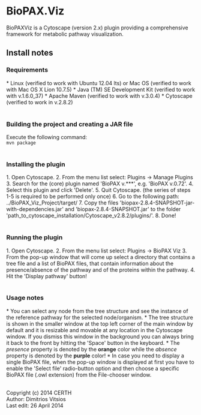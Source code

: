 BioPAX.Viz
==========

BioPAXViz is a Cytoscape (version 2.x) plugin providing a comprehensive framework for metabolic pathway visualization.


<h2>Install notes</h2>
<h3>Requirements</h3>
* Linux (verified to work with Ubuntu 12.04 lts) or Mac OS (verified to work with Mac OS X Lion 10.7.5)
* Java (TM) SE Development Kit (verified to work with v.1.6.0_37)
* Apache Maven (verified to work with v.3.0.4)
* Cytoscape (verified to work in v.2.8.2)
<br/>
<br/>


<h3>Building the project and creating a JAR file</h3>
Execute the following command:<br/>
<code>mvn package</code>
<br/>
<br/>


<h3>Installing the plugin</h3>
1. Open Cytoscape. 
2. From the menu list select: Plugins -> Manage Plugins 
3. Search for the (core) plugin named 'BioPAX v.***', e.g. 'BioPAX v.0.72'.
4. Select this plugin and click 'Delete'.
5. Quit Cytoscape.
(the series of steps 1-5 is required to be performed only once)
6. Go to the following path: 
../BioPAX_Viz_Project/target/ 
7. Copy the files 'biopax-2.8.4-SNAPSHOT-jar-with-dependencies.jar' and 'biopax-2.8.4-SNAPSHOT.jar' 
to the folder 
'path_to_cytoscape_installation/Cytoscape_v2.8.2/plugins/'.
8. Done!
<br/>
<br/>

<h3>Running the plugin</h3>
1. Open Cytoscape.
2. From the menu list select:
Plugins -> BioPAX Viz
3. From the pop-up window that will come up select a directory that contains a tree file and a list of BioPAX files, that contain information about the presence/absence of the pathway and of the proteins within the pathway.
4. Hit the 'Display pathway' button!
<br/>
<br/>


<h3>Usage notes</h3>
* You can select any node from the tree structure and see the instance of the reference pathway for the selected node/organism. 
* The tree structure is shown in the smaller window at the top left corner of the main window by default and it is resizable and movable at any location in the Cytoscape window. If you dismiss this window in the background you can always bring it back to the front by hitting the 'Space' button in the keyboard.
* The <i>presence</i> property is denoted by the <b>orange</b> color while the <i>absence</i> property is denoted by the <b>purple</b> color!
* In case you need to display a single BioPAX file, when the pop-up window is displayed at first you have to enable the 'Select file' radio-button option and then choose a specific BioPAX file (.owl extension) from the File-chooser window.
<br/>
<br/>

Copyright (c) 2014 CERTH<br/>
Author: Dimitrios Vitsios<br/>
Last edit: 26 April 2014
